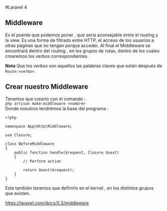 #Laravel 4
## Middleware
Es el puente que podemos poner , que sería aconsejable entre el routing y la
view.
Es una forma de filtrado entre HTTP, el acceso de los usuarios a otras páginas
que no tengan porque acceder.
Al final el Middleware se encontrará dentro del routing , en los grupos de rutas,
dentro de los cuales crearemos los verbos correspondientes.

**Nota** Que los *verbos* son aquellos las palabras claves que están después de
`Route:<verbo>`.

## Crear nuestro Middleware

Tenemos que crearlo con el comando :</br>
`php artisan make:middleware <nombre>`<br>
Donde nosotros tendrémos la base del programa :

`````
<?php

namespace App\Http\Middleware;

use Closure;

class BeforeMiddleware
{
    public function handle($request, Closure $next)
    {
        // Perform action

        return $next($request);
    }
}
`````

Este también tenemos que definirlo en el kernel , en los distintos grupos que
existen.


https://laravel.com/docs/5.3/middleware
